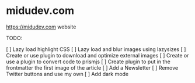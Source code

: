 # midudev.com
https://midudev.com website

TODO:

[ ] Lazy load highlight CSS
[ ] Lazy load and blur images using lazysizes
[ ] Create or use plugin to download and optimize external images
[ ] Create or use a plugin to convert code to prismjs
[ ] Create plugin to put in the frontmatter the first image of the article
[ ] Add a Newsletter
[ ] Remove Twitter buttons and use my own
[ ] Add dark mode